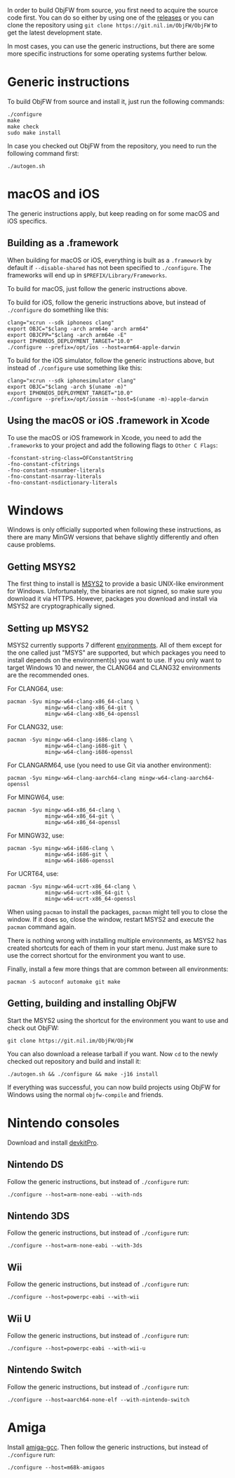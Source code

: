 In order to build ObjFW from source, you first need to acquire the source code
first. You can do so either by using one of the
[releases](https://git.nil.im/ObjFW/ObjFW/releases) or you can clone the
repository using `git clone https://git.nil.im/ObjFW/ObjFW` to get the latest
development state.

In most cases, you can use the generic instructions, but there are some more
specific instructions for some operating systems further below.


Generic instructions
====================

To build ObjFW from source and install it, just run the following commands:

    ./configure
    make
    make check
    sudo make install

In case you checked out ObjFW from the repository, you need to run the
following command first:

    ./autogen.sh


macOS and iOS
=============

The generic instructions apply, but keep reading on for some macOS and iOS
specifics.

Building as a .framework
------------------------

When building for macOS or iOS, everything is built as a `.framework` by
default if `--disable-shared` has not been specified to `./configure`. The
frameworks will end up in `$PREFIX/Library/Frameworks`.

To build for macOS, just follow the generic instructions above.

To build for iOS, follow the generic instructions above, but instead of
`./configure` do something like this:

    clang="xcrun --sdk iphoneos clang"
    export OBJC="$clang -arch arm64e -arch arm64"
    export OBJCPP="$clang -arch arm64e -E"
    export IPHONEOS_DEPLOYMENT_TARGET="10.0"
    ./configure --prefix=/opt/ios --host=arm64-apple-darwin

To build for the iOS simulator, follow the generic instructions above, but
instead of `./configure` use something like this:

    clang="xcrun --sdk iphonesimulator clang"
    export OBJC="$clang -arch $(uname -m)"
    export IPHONEOS_DEPLOYMENT_TARGET="10.0"
    ./configure --prefix=/opt/iossim --host=$(uname -m)-apple-darwin

Using the macOS or iOS .framework in Xcode
------------------------------------------

To use the macOS or iOS framework in Xcode, you need to add the `.framework`s
to your project and add the following flags to `Other C Flags`:

    -fconstant-string-class=OFConstantString
    -fno-constant-cfstrings
    -fno-constant-nsnumber-literals
    -fno-constant-nsarray-literals
    -fno-constant-nsdictionary-literals


Windows
=======

Windows is only officially supported when following these instructions, as
there are many MinGW versions that behave slightly differently and often cause
problems.

Getting MSYS2
-------------

The first thing to install is [MSYS2](https://www.msys2.org) to provide a basic
UNIX-like environment for Windows. Unfortunately, the binaries are not signed,
so make sure you download it via HTTPS. However, packages you download and
install via MSYS2 are cryptographically signed.

Setting up MSYS2
----------------

MSYS2 currently supports 7 different
[environments](https://www.msys2.org/docs/environments/). All of them except
for the one called just "MSYS" are supported, but which packages you need to
install depends on the environment(s) you want to use. If you only want to
target Windows 10 and newer, the CLANG64 and CLANG32 environments are the
recommended ones.

For CLANG64, use:

    pacman -Syu mingw-w64-clang-x86_64-clang \
                mingw-w64-clang-x86_64-git \
                mingw-w64-clang-x86_64-openssl

For CLANG32, use:

    pacman -Syu mingw-w64-clang-i686-clang \
                mingw-w64-clang-i686-git \
                mingw-w64-clang-i686-openssl

For CLANGARM64, use (you need to use Git via another environment):

    pacman -Syu mingw-w64-clang-aarch64-clang mingw-w64-clang-aarch64-openssl

For MINGW64, use:

    pacman -Syu mingw-w64-x86_64-clang \
                mingw-w64-x86_64-git \
                mingw-w64-x86_64-openssl

For MINGW32, use:

    pacman -Syu mingw-w64-i686-clang \
                mingw-w64-i686-git \
                mingw-w64-i686-openssl

For UCRT64, use:

    pacman -Syu mingw-w64-ucrt-x86_64-clang \
                mingw-w64-ucrt-x86_64-git \
                mingw-w64-ucrt-x86_64-openssl

When using `pacman` to install the packages, `pacman` might tell you to close
the window. If it does so, close the window, restart MSYS2 and execute the
`pacman` command again.

There is nothing wrong with installing multiple environments, as MSYS2 has
created shortcuts for each of them in your start menu. Just make sure to use
the correct shortcut for the environment you want to use.

Finally, install a few more things that are common between all environments:

    pacman -S autoconf automake git make

Getting, building and installing ObjFW
--------------------------------------

Start the MSYS2 using the shortcut for the environment you want to use and
check out ObjFW:

    git clone https://git.nil.im/ObjFW/ObjFW

You can also download a release tarball if you want. Now `cd` to the newly
checked out repository and build and install it:

    ./autogen.sh && ./configure && make -j16 install

If everything was successful, you can now build projects using ObjFW for
Windows using the normal `objfw-compile` and friends.


Nintendo consoles
=================

Download and install [devkitPro](https://devkitpro.org/wiki/Getting_Started).

Nintendo DS
-----------

Follow the generic instructions, but instead of `./configure` run:

    ./configure --host=arm-none-eabi --with-nds

Nintendo 3DS
------------

  Follow the generic instructions, but instead of `./configure` run:

    ./configure --host=arm-none-eabi --with-3ds

Wii
---

  Follow the generic instructions, but instead of `./configure` run:

    ./configure --host=powerpc-eabi --with-wii

Wii U
-----

  Follow the generic instructions, but instead of `./configure` run:

    ./configure --host=powerpc-eabi --with-wii-u

Nintendo Switch
---------------

  Follow the generic instructions, but instead of `./configure` run:

    ./configure --host=aarch64-none-elf --with-nintendo-switch


Amiga
=====

Install [amiga-gcc](https://git.nil.im/amiga-gcc/amiga-gcc). Then follow the
generic instructions, but instead of `./configure` run:

    ./configure --host=m68k-amigaos

